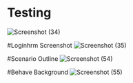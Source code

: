 # Testing
![Screenshot (34)](https://user-images.githubusercontent.com/68693212/136431906-67d30d86-1073-4cca-b158-3fe75c60894e.png)

#Loginhrm Screenshot
![Screenshot (35)](https://user-images.githubusercontent.com/68693212/136438622-ec78ab17-e1de-4a02-96ef-b2452a7109cf.png)

#Scenario Outline
![Screenshot (54)](https://user-images.githubusercontent.com/68693212/136445855-a2bffa3e-9fd7-4334-af4f-e36b295c9135.png)
 
 #Behave Background
 ![Screenshot (55)](https://user-images.githubusercontent.com/68693212/136452980-8ec970fb-279d-466c-8782-aa3cfb5301be.png)
